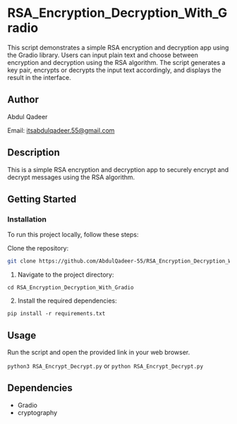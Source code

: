 # RSA_Encryption_Decryption_With_Gradio

This script demonstrates a simple RSA encryption and decryption app using the Gradio library. Users can input plain text and choose between encryption and decryption using the RSA algorithm. The script generates a key pair, encrypts or decrypts the input text accordingly, and displays the result in the interface.

## Author

Abdul Qadeer

Email: itsabdulqadeer.55@gmail.com

## Description

This is a simple RSA encryption and decryption app to securely encrypt and decrypt messages using the RSA algorithm.

## Getting Started

### Installation

To run this project locally, follow these steps:

Clone the repository:

   ```sh
   git clone https://github.com/AbdulQadeer-55/RSA_Encryption_Decryption_With_Gradio.git
   ```
1. Navigate to the project directory:
```
cd RSA_Encryption_Decryption_With_Gradio
```
2. Install the required dependencies:
```
pip install -r requirements.txt

```
## Usage
Run the script and open the provided link in your web browser.

``` python3 RSA_Encrypt_Decrypt.py ```
or
``` python RSA_Encrypt_Decrypt.py ```


## Dependencies
* Gradio
* cryptography



